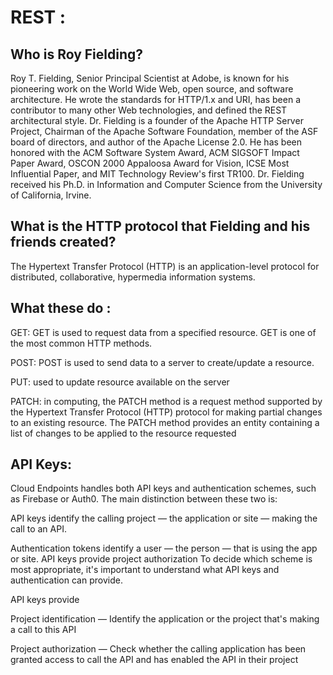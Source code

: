# REST :
## Who is Roy Fielding? 
Roy T. Fielding, Senior Principal Scientist at Adobe, is known for his pioneering work on the World Wide Web, open source, and software architecture. 
He wrote the standards for HTTP/1.x and URI, has been a contributor to many other Web technologies, and defined the REST architectural style. Dr. Fielding is a founder of the Apache HTTP Server Project,
Chairman of the Apache Software Foundation, member of the ASF board of directors, and author of the Apache License 2.0. He has been honored with the ACM Software System Award, ACM SIGSOFT Impact Paper Award, OSCON 2000 Appaloosa Award for Vision, ICSE Most Influential Paper, and MIT Technology Review's first TR100. 
Dr. Fielding received his Ph.D. in Information and Computer Science from the University of California, Irvine.

## What is the HTTP protocol that Fielding and his friends created?
The Hypertext Transfer Protocol (HTTP) is an application-level protocol for distributed, collaborative, hypermedia information systems.
## What these do :
GET: GET is used to request data from a specified resource.
GET is one of the most common HTTP methods.

POST: POST is used to send data to a server to create/update a resource.

PUT:  used to update resource available on the server

PATCH: in computing, the PATCH method is a request method supported by the Hypertext Transfer Protocol (HTTP) protocol for making partial changes to an existing resource.
The PATCH method provides an entity containing a list of changes to be applied to the resource requested 

## API Keys: 
Cloud Endpoints handles both API keys and authentication schemes, such as Firebase or Auth0. The main distinction between these two is:

API keys identify the calling project — the application or site — making the call to an API.

Authentication tokens identify a user — the person — that is using the app or site.
API keys provide project authorization
To decide which scheme is most appropriate, it's important to understand what API keys and authentication can provide.

API keys provide

Project identification — Identify the application or the project that's making a call to this API

Project authorization — Check whether the calling application has been granted access to call the API and has enabled the API in their project
